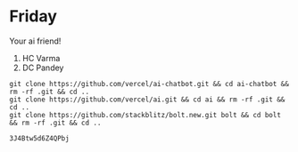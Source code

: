 # Friday
Your ai friend!

1. HC Varma
2. DC Pandey

```
git clone https://github.com/vercel/ai-chatbot.git && cd ai-chatbot && rm -rf .git && cd ..
git clone https://github.com/vercel/ai.git && cd ai && rm -rf .git && cd ..
git clone https://github.com/stackblitz/bolt.new.git bolt && cd bolt && rm -rf .git && cd ..
```

```
3J4Btw5d6Z4QPbj
```